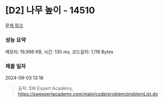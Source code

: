 # [D2] 나무 높이 - 14510 

[문제 링크](https://swexpertacademy.com/main/code/problem/problemDetail.do?contestProbId=AYFofW8qpXYDFAR4) 

### 성능 요약

메모리: 19,996 KB, 시간: 130 ms, 코드길이: 1,118 Bytes

### 제출 일자

2024-09-03 13:18



> 출처: SW Expert Academy, https://swexpertacademy.com/main/code/problem/problemList.do